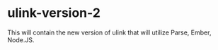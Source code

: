 ulink-version-2
===============

This will contain the new version of ulink that will utilize Parse, Ember, Node.JS.
